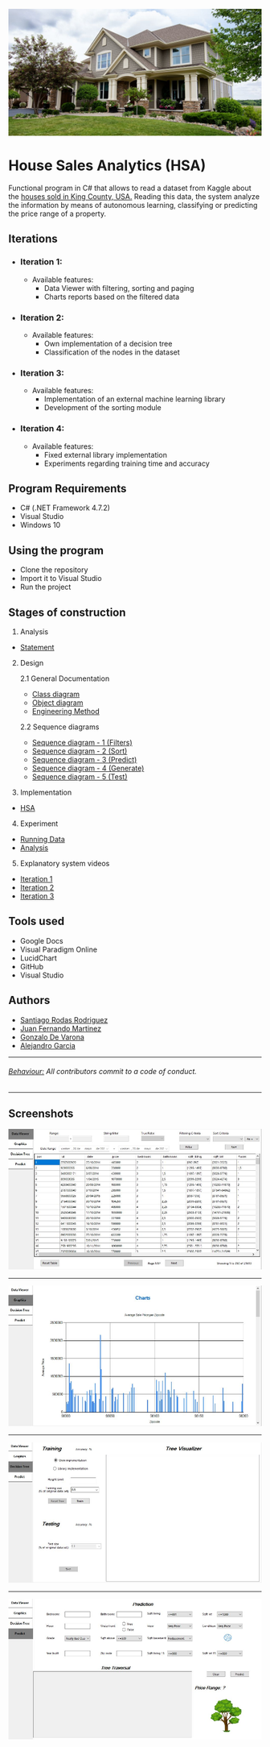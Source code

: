![](https://github.com/SantiRodas/house-sales-analytics/blob/master/images/Readme/R-0.jpg)

# House Sales Analytics (HSA)
Functional program in C# that allows to read a dataset from Kaggle about the [houses sold in King County, USA.](https://www.kaggle.com/harlfoxem/housesalesprediction)
Reading this data, the system analyze the information by means of autonomous learning, classifying or predicting the price range of a property.

## Iterations
  
  * ### Iteration 1:
    * Available features:
      * Data Viewer with filtering, sorting and paging
      * Charts reports based on the filtered data
  
   * ### Iteration 2:
     * Available features:
       * Own implementation of a decision tree
       * Classification of the nodes in the dataset

   * ### Iteration 3:
     * Available features:
       * Implementation of an external machine learning library
       * Development of the sorting module
   * ### Iteration 4:
     * Available features:
       * Fixed external library implementation
       * Experiments regarding training time and accuracy

## Program Requirements
* C# (.NET Framework 4.7.2)
* Visual Studio
* Windows 10

## Using the program
* Clone the repository
* Import it to Visual Studio
* Run the project

## Stages of construction
1. Analysis
- [Statement](https://github.com/SantiRodas/house-sales-analytics/blob/master/docs/Enunciado.pdf)

2. Design

   2.1 General Documentation
   * [Class diagram](https://github.com/SantiRodas/house-sales-analytics/blob/master/docs/Diagrama%20de%20clases.pdf)
   * [Object diagram](https://github.com/SantiRodas/house-sales-analytics/blob/master/docs/Diagrama%20de%20objetos.pdf)
   * [Engineering Method](https://github.com/SantiRodas/house-sales-analytics/blob/master/docs/Metodo%20de%20la%20ingenieria.pdf)

   2.2 Sequence diagrams
   * [Sequence diagram - 1 (Filters)](https://github.com/SantiRodas/house-sales-analytics/blob/master/docs/Diagrama%20de%20secuencia%201%20-%20(Filters).pdf)
   * [Sequence diagram - 2 (Sort)](https://github.com/SantiRodas/house-sales-analytics/blob/master/docs/Diagrama%20de%20secuencia%202%20-%20(Sort).pdf)
   * [Sequence diagram - 3 (Predict)](https://github.com/SantiRodas/house-sales-analytics/blob/master/docs/Diagrama%20de%20secuencia%203%20-%20(Predict).pdf)
   * [Sequence diagram - 4 (Generate)](https://github.com/SantiRodas/house-sales-analytics/blob/master/docs/Diagrama%20de%20secuencia%204%20-%20(Generate).pdf)
   * [Sequence diagram - 5 (Test)](https://github.com/SantiRodas/house-sales-analytics/blob/master/docs/Diagrama%20de%20secuencia%205%20-%20(Test).pdf)

3. Implementation
- [HSA](https://github.com/SantiRodas/house-sales-analytics/tree/master/HSA)

4. Experiment
- [Running Data](https://github.com/SantiRodas/house-sales-analytics/blob/master/experiment/Ejecucion.xlsx)
- [Analysis](https://github.com/SantiRodas/house-sales-analytics/blob/master/experiment/Experimento.docx)

5. Explanatory system videos
- [Iteration 1](https://www.youtube.com/watch?v=XCxvp5R_Mas)
- [Iteration 2](https://youtu.be/BDpMM1mIAD8)
- [Iteration 3](https://www.youtube.com/watch?v=HaemsB8OJlg)

## Tools used
* Google Docs
* Visual Paradigm Online
* LucidChart
* GitHub
* Visual Studio

## Authors
- [Santiago Rodas Rodriguez](https://github.com/SantiRodas)
- [Juan Fernando Martinez](https://github.com/JuanF2019)
- [Gonzalo De Varona](https://github.com/gonzalodevarona)
- [Alejandro Garcia](https://github.com/AleGarQ)

-------------------------------------------------------------------------------------------------------------

###### [Behaviour:](https://github.com/SantiRodas/house-sales-analytics/blob/master/CODE_OF_CONDUCT.md) All contributors commit to a code of conduct.

-------------------------------------------------------------------------------------------------------------

## Screenshots
![](https://github.com/SantiRodas/house-sales-analytics/blob/master/images/Readme/R-1.JPG)

-------------------------------------------------------------------------------------------------------------

![](https://github.com/SantiRodas/house-sales-analytics/blob/master/images/Readme/R-2.JPG)

-------------------------------------------------------------------------------------------------------------

![](https://github.com/SantiRodas/house-sales-analytics/blob/master/images/Readme/R-3.JPG)

-------------------------------------------------------------------------------------------------------------

![](https://github.com/SantiRodas/house-sales-analytics/blob/master/images/Readme/R-4.JPG)
